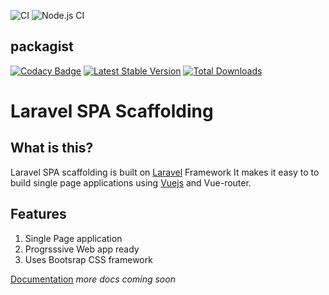 ![CI](https://github.com/stannlee/vue-laravel-spa/workflows/CI/badge.svg?branch=3.x)
![Node.js CI](https://github.com/stannlee/vue-laravel-spa/workflows/Node.js%20CI/badge.svg)
## packagist
[![Codacy Badge](https://api.codacy.com/project/badge/Grade/c41362236f964548ae65a57a1ef9e4c3)](https://app.codacy.com/manual/stanleyloren/vue-laravel-spa?utm_source=github.com&utm_medium=referral&utm_content=stannlee/vue-laravel-spa&utm_campaign=Badge_Grade_Dashboard)
[![Latest Stable Version](https://poser.pugx.org/stannlee/vue-laravel-spa/v/stable)](https://packagist.org/packages/stannlee/vue-laravel-spa)
[![Total Downloads](https://poser.pugx.org/stannlee/vue-laravel-spa/downloads)](https://packagist.org/packages/stannlee/vue-laravel-spa)
# Laravel SPA Scaffolding

## What is this?
Laravel SPA scaffolding is built on [Laravel](https://laravel.com/docs/) Framework
It makes it easy to to build single page applications using [Vuejs](https://vuejs.org) and Vue-router.

## Features
1. Single Page application
2. Progrsssive Web app ready
3. Uses Bootsrap CSS framework

[Documentation](https://stannlee.github.io/vue-laravel-spa)
_more docs coming soon_
